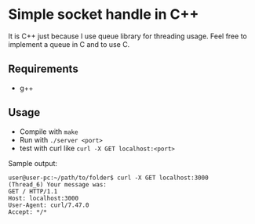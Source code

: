 # Simple socket handle in C++

It is C++ just because I use queue library for threading usage. Feel free to implement a queue in C and to use C.

## Requirements

* g++

## Usage

* Compile with `make`
* Run with `./server <port>`
* test with curl like `curl -X GET localhost:<port>`

Sample output:
```
user@user-pc:~/path/to/folder$ curl -X GET localhost:3000
(Thread_6) Your message was:
GET / HTTP/1.1
Host: localhost:3000
User-Agent: curl/7.47.0
Accept: */*

```
